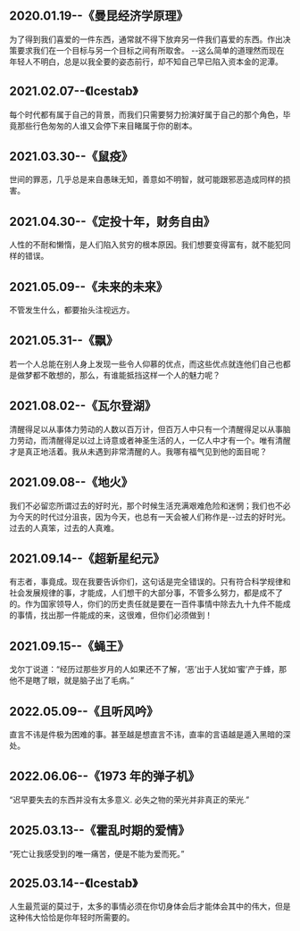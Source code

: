 ## 2020.01.19--《曼昆经济学原理》

为了得到我们喜爱的一件东西，通常就不得下放弃另一件我们喜爱的东西。作出决策要求我们在一个目标与另一个目标之间有所取舍。
--这么简单的道理然而现在年轻人不明白，总是以我全要的姿态前行，却不知自己早已陷入资本金的泥潭。

## 2021.02.07--《Icestab》

每个时代都有属于自己的背景，而我们只需要努力扮演好属于自己的那个角色，毕竟那些行色匆匆的人谁又会停下来目睹属于你的剧本。

## 2021.03.30--《鼠疫》

世间的罪恶，几乎总是来自愚昧无知，善意如不明智，就可能跟邪恶造成同样的损害。

## 2021.04.30--《定投十年，财务自由》

人性的不耐和懒惰，是人们陷入贫穷的根本原因。我们想要变得富有，就不能犯同样的错误。

## 2021.05.09--《未来的未来》

不管发生什么，都要抬头注视远方。

## 2021.05.31--《飘》

若一个人总能在别人身上发现一些令人仰慕的优点，而这些优点就连他们自己也都是做梦都不敢想的，那么，有谁能抵挡这样一个人的魅力呢？

## 2021.08.02--《瓦尔登湖》

清醒得足以从事体力劳动的人数以百万计，但百万人中只有一个清醒得足以从事脑力劳动，而清醒得足以过上诗意或者神圣生活的人，一亿人中才有一个。唯有清醒才是真正地活着。我从未遇到非常清醒的人。我哪有福气见到他的面目呢？

## 2021.09.08--《地火》

我们不必留恋所谓过去的好时光，那个时候生活充满艰难危险和迷惘；我们也不必为今天的时代过分沮丧，因为今天，也总有一天会被人们称作是--过去的好时光。 过去的人真笨，过去的人真难。

## 2021.09.14--《超新星纪元》

有志者，事竟成。现在我要告诉你们，这句话是完全错误的。只有符合科学规律和社会发展规律的事，才能成，人们想干的大部分事，不管多么努力，都是成不了的。作为国家领导人，你们的历史责任就是要在一百件事情中除去九十九件不能成的事情，找出那一件能成的来，这很难，但你们必须做到！

## 2021.09.15--《蝇王》

戈尔丁说道：“经历过那些岁月的人如果还不了解，‘恶’出于人犹如‘蜜’产于蜂，那他不是瞎了眼，就是脑子出了毛病。”

## 2022.05.09--《且听风吟》

直言不讳是件极为困难的事。甚至越是想直言不讳，直率的言语越是遁入黑暗的深处。

## 2022.06.06--《1973 年的弹子机》

“迟早要失去的东西并没有太多意义. 必失之物的荣光并非真正的荣光.”

## 2025.03.13--《霍乱时期的爱情》

“死亡让我感受到的唯一痛苦，便是不能为爱而死。”

## 2025.03.14--《Icestab》

人生最荒诞的莫过于，太多的事情必须在你切身体会后才能体会其中的伟大，但是这种伟大恰恰是你年轻时所需要的。
